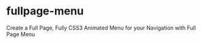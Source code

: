 fullpage-menu
=============

Create a Full Page, Fully CSS3 Animated Menu for your Navigation with Full Page Menu
